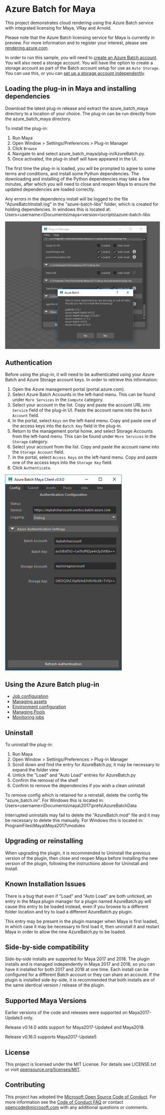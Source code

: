 # Azure Batch for Maya

This project demonstrates cloud rendering using the Azure Batch service with integrated licensing for Maya, VRay and Arnold.

Please note that the Azure Batch licensing service for Maya is currently in preview.
For more information and to register your interest, please see [rendering.azure.com](rendering.azure.com).

In order to run this sample, you will need to [create an Azure Batch account](https://docs.microsoft.com/azure/batch/batch-account-create-portal).
You will also need a storage account. You will have the option to create a storage account as part of the Batch account setup for use as `Auto Storage`.
You can use this, or you can [set up a storage account independently](https://docs.microsoft.com/azure/storage/storage-create-storage-account).


## Loading the plug-in in Maya and installing dependencies

Download the latest plug-in release and extract the azure_batch_maya directory to a location of your choice.
The plug-in can be run directly from the azure_batch_maya directory.

To install the plug-in:

1. Run Maya
2. Open Window > Settings/Preferences > Plug-in Manager
3. Click `Browse`
5. Navigate to and select azure_batch_maya/plug-in/AzureBatch.py.
6. Once activated, the plug-in shelf will have appeared in the UI.

The first time the plug-in is loaded, you will be prompted to agree to some terms and conditions, and install some Python dependencies.
The downloading and installing of the Python dependencies may take a few minutes, after which you will need to close and reopen Maya to
ensure the updated dependencies are loaded correctly.

Any errors in the dependency install will be logged to the file "AzureBatchInstall.log" in the "azure-batch-libs" folder, which is created for holding dependencies. In windows this is located at: Users\<username>\Documents\maya\<version>\scripts\azure-batch-libs


![](./docs/images/install_dependencies.png)


## Authentication

Before using the plug-in, it will need to be authenticated using your Azure Batch and Azure Storage account keys.
In order to retrieve this information:

1. Open the Azure management portal (portal.azure.com).
2. Select Azure Batch Accounts in the left-hand menu. This can be found under `More Services` in the `Compute` category.
3. Select your account in the list. Copy and paste the account URL into `Service` field of the plug-in UI. Paste the account name into the `Batch Account` field.
4. In the portal, select `Keys` on the left-hand menu. Copy and paste one of the access keys into the `Batch Key` field in the plug-in.
5. Return to the management portal home, and select Storage Accounts from the left-hand menu. This can be found under `More Services` in the `Storage` category.
6. Select your account from the list. Copy and paste the account name into the `Storage Account` field.
7. In the portal, select `Access Keys` on the left-hand menu. Copy and paste one of the access keys into the `Storage Key` field.
8. Click `Authenticate`.

![](./docs/images/authentication.png)

## Using the Azure Batch plug-in

- [Job configuration](./docs/submitting_jobs.md#job-configuration)
- [Managing assets](./docs/submitting_jobs.md#managing-assets)
- [Environment configuration](./docs/submitting_jobs.md#environment-configuration)
- [Managing Pools](./docs/submitting_jobs.md#managing-pools)
- [Monitoring jobs](./docs/submitting_jobs.md#monitoring-jobs)


## Uninstall

To uninstall the plug-in:

1. Run Maya
2. Open Window > Settings/Preferences > Plug-in Manager
3. Scroll down and find the entry for AzureBatch.py, it may be necessary to expand the folder view
4. Untick the "Load" and "Auto Load" entries for AzureBatch.py
5. Confirm the removal of the shelf 
6. Confirm to remove the dependencies if you wish a clean uninstall

To remove config which is retained for a reinstall, delete the config file "azure_batch.ini". For Windows this is located in:
Users\<username>\Documents\maya\2017\prefs\AzureBatchData

Interrupted uninstalls may fail to delete the "AzureBatch.mod" file and it may be necessary to delete this manually. For Windows this is located in:
ProgramFiles\Maya\Maya2017\modules


##  Upgrading or reinstalling

When upgrading the plugin, it is recommended to Uninstall the previous version of the plugin, then close and reopen Maya before Installing the new version of the plugin, following the instructions above for Uninstall and Install.

##  Known Installation Issues
There is a bug that even if "Load" and "Auto Load" are both unticked, an entry in the Maya plugin manager for a plugin named AzureBatch.py will cause this entry to be loaded instead, even if you browse to a different folder location and try to load a different AzureBatch.py plugin. 

This entry may be present in the plugin manager when Maya is first loaded, in which case it may be necessary to first load it, then uninstall it and restart Maya in order to allow the new AzureBatch.py to be loaded.

##  Side-by-side compatibility

Side-by-side installs are supported for Maya 2017 and 2018. The plugin installs and is managed independently in Maya 2017 and 2018, so you can have it installed for both 2017 and 2018 at one time. Each install can be configured for a different Batch account or they can share an account. If the plugin is installed side-by-side, it is recommended that both installs are of the same identical version / release of the plugin.

## Supported Maya Versions
Earlier versions of the code and releases were supported on Maya2017-Update3 only. 

Release v0.14.0 adds support for Maya2017-Update4 and Maya2018.

Release v0.16.0 supports Maya2017-Update5

## License

This project is licensed under the MIT License.
For details see LICENSE.txt or visit [opensource.org/licenses/MIT](http://opensource.org/licenses/MIT).


## Contributing

This project has adopted the [Microsoft Open Source Code of Conduct](https://opensource.microsoft.com/codeofconduct/). 
For more information see the [Code of Conduct FAQ](https://opensource.microsoft.com/codeofconduct/faq/) or contact [opencode@microsoft.com](mailto:opencode@microsoft.com) 
with any additional questions or comments.
